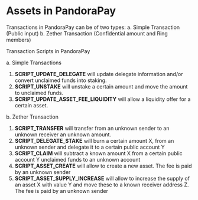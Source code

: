 # Assets in PandoraPay

Transactions in PandoraPay can be of two types:
a. Simple Transaction (Public input)
b. Zether Transaction (Confidential amount and Ring members)

Transaction Scripts in PandoraPay

a. Simple Transactions
  1. **SCRIPT_UPDATE_DELEGATE** will update delegate information and/or convert unclaimed funds into staking. 
  2. **SCRIPT_UNSTAKE** will unstake a certain amount and move the amount to unclaimed funds.
  3. **SCRIPT_UPDATE_ASSET_FEE_LIQUIDITY** will allow a liquidity offer for a certain asset. 
  
b. Zether Transaction
  1. **SCRIPT_TRANSFER** will transfer from an unknown sender to an unknown receiver an unknown amount. 
  2. **SCRIPT_DELEGATE_STAKE** will burn a certain amount X, from an unknown sender and delegate it to a certain public account Y
  3. **SCRIPT_CLAIM** will subtract a known amount X from a certain public account Y unclaimed funds to an unknown account
  4. **SCRIPT_ASSET_CREATE** will allow to create a new asset. The fee is paid by an unknown sender
  5. **SCRIPT_ASSET_SUPPLY_INCREASE** will allow to increase the supply of an asset X with value Y and move these to a known receiver address Z. The fee is paid by an unknown sender   